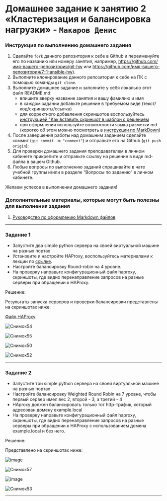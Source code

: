 # Домашнее задание к занятию 2 «Кластеризация и балансировка нагрузки»  - `Макаров Денис`


### Инструкция по выполнению домашнего задания

   1. Сделайте `fork` данного репозитория к себе в Github и переименуйте его по названию или номеру занятия, например, https://github.com/имя-вашего-репозитория/git-hw или  https://github.com/имя-вашего-репозитория/7-1-ansible-hw).
   2. Выполните клонирование данного репозитория к себе на ПК с помощью команды `git clone`.
   3. Выполните домашнее задание и заполните у себя локально этот файл README.md:
      - впишите вверху название занятия и вашу фамилию и имя
      - в каждом задании добавьте решение в требуемом виде (текст/код/скриншоты/ссылка)
      - для корректного добавления скриншотов воспользуйтесь [инструкцией "Как вставить скриншот в шаблон с решением](https://github.com/netology-code/sys-pattern-homework/blob/main/screen-instruction.md)
      - при оформлении используйте возможности языка разметки md (коротко об этом можно посмотреть в [инструкции  по MarkDown](https://github.com/netology-code/sys-pattern-homework/blob/main/md-instruction.md))
   4. После завершения работы над домашним заданием сделайте коммит (`git commit -m "comment"`) и отправьте его на Github (`git push origin`);
   5. Для проверки домашнего задания преподавателем в личном кабинете прикрепите и отправьте ссылку на решение в виде md-файла в вашем Github.
   6. Любые вопросы по выполнению заданий спрашивайте в чате учебной группы и/или в разделе “Вопросы по заданию” в личном кабинете.
   
Желаем успехов в выполнении домашнего задания!
   
### Дополнительные материалы, которые могут быть полезны для выполнения задания

1. [Руководство по оформлению Markdown файлов](https://gist.github.com/Jekins/2bf2d0638163f1294637#Code)

---

### Задание 1

- Запустите два simple python сервера на своей виртуальной машине на разных портах
- Установите и настройте HAProxy, воспользуйтесь материалами к лекции по [ссылке](https://github.com/netology-code/sflt-homeworks/tree/main/2).
- Настройте балансировку Round-robin на 4 уровне.
- На проверку направьте конфигурационный файл haproxy, скриншоты, где видно перенаправление запросов на разные серверы при обращении к HAProxy.

Решение:

Результаты запуска серверов и проверки балансировки представлены на скриншотах ниже:

[Файл HAProxy](https://github.com/Makarov-Denis/Claster_and_Balance/blob/main/haproxy.conf).

![Снимок54](https://github.com/Makarov-Denis/Claster_and_Balance/assets/148921246/82a1bb6e-ba27-4752-997d-91ad717a1d5c)

![Снимок55](https://github.com/Makarov-Denis/Claster_and_Balance/assets/148921246/6ef1fc55-7eb2-40aa-9496-05e42fd79462)


![Снимок50](https://github.com/Makarov-Denis/Claster_and_Balance/assets/148921246/2ba8f330-07a0-4604-a860-df2e123862b4)


![Снимок52](https://github.com/Makarov-Denis/Claster_and_Balance/assets/148921246/3ddb462b-8ed4-4f3b-928e-18f0f29cbf34)


---

### Задание 2

- Запустите три simple python сервера на своей виртуальной машине на разных портах
- Настройте балансировку Weighted Round Robin на 7 уровне, чтобы первый сервер имел вес 2, второй - 3, а третий - 4
- HAproxy должен балансировать только тот http-трафик, который адресован домену example.local
- На проверку направьте конфигурационный файл haproxy, скриншоты, где видно перенаправление запросов на разные серверы при обращении к HAProxy c использованием домена example.local и без него.

Решение:

Представлено на скриншотах ниже:

![image](https://github.com/Makarov-Denis/Claster_and_Balance/assets/148921246/dfab28c9-183d-4c62-8b12-92a3d8ebf463)

![Снимок57](https://github.com/Makarov-Denis/Claster_and_Balance/assets/148921246/46a390e2-be30-465e-a340-254f895f2c4b)

![image](https://github.com/Makarov-Denis/Claster_and_Balance/assets/148921246/7a9f9195-121c-444d-a2dd-78ee44fae338)


![Снимок53](https://github.com/Makarov-Denis/Claster_and_Balance/assets/148921246/0ac0e663-d85b-4e2b-b231-205a9a2dec35)

---

